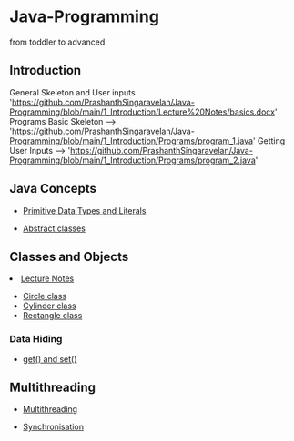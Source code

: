 # Java-Programming
from toddler to advanced

## Introduction
General Skeleton and User inputs 'https://github.com/PrashanthSingaravelan/Java-Programming/blob/main/1_Introduction/Lecture%20Notes/basics.docx'
Programs
  Basic Skeleton --> 'https://github.com/PrashanthSingaravelan/Java-Programming/blob/main/1_Introduction/Programs/program_1.java'
  Getting User Inputs --> 'https://github.com/PrashanthSingaravelan/Java-Programming/blob/main/1_Introduction/Programs/program_2.java'



## Java Concepts

<ul>
<li> <a href="https://github.com/PrashanthSingaravelan/Java-Programming/blob/main/2_Data%20types%20and%20String%20Literals/Programs/variables_literals/src/main/java/com/mycompany/variables_literals/primitive_datatype_size.java">Primitive Data Types and Literals</a></li>
</ul>

<ul>
<li> <a href = "https://github.com/PrashanthSingaravelan/Java-Programming/blob/main/13_Abstract%20Classes/basics.docx"> Abstract classes</a> </li>
</ul>

## Classes and Objects

<li> <a href = "https://github.com/PrashanthSingaravelan/Java-Programming/blob/main/11_Object%20Oriented%20Programming/Programs/classes_and_objects/src/main/java/com/mycompany/classes_and_objects/circle_class.java"> Lecture Notes</a>
</li>

<ul>

<li> <a href = "https://github.com/PrashanthSingaravelan/Java-Programming/blob/main/11_Object%20Oriented%20Programming/Programs/classes_and_objects/src/main/java/com/mycompany/classes_and_objects/circle_class.java"> Circle class</a>
</li>

<li> <a href = "https://github.com/PrashanthSingaravelan/Java-Programming/blob/main/11_Object%20Oriented%20Programming/Programs/classes_and_objects/src/main/java/com/mycompany/classes_and_objects/cylinder_class.java"> Cylinder class</a>
</li>

<li> <a href = "https://github.com/PrashanthSingaravelan/Java-Programming/blob/main/11_Object%20Oriented%20Programming/Programs/classes_and_objects/src/main/java/com/mycompany/classes_and_objects/rectangle_class.java"> Rectangle class</a>
</li>

</ul>

### Data Hiding

<ul>

<li> <a href = "https://github.com/PrashanthSingaravelan/Java-Programming/blob/main/11_Object%20Oriented%20Programming/Programs/classes_and_objects/src/main/java/com/mycompany/classes_and_objects/data_hiding.java">
get() and set()</a>
</li>

</ul>

## Multithreading
<ul>
<li> <a href = ""> Multithreading </a>
</li>
</ul>

<ul>
<li> <a href = ""> Synchronisation </a>
</li>
</ul>

